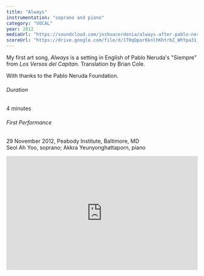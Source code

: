 ```yaml
---
title: "Always"
instrumentation: "soprano and piano"
category: "VOCAL"
year: 2012
mediaUrl: "https://soundcloud.com/joshuacerdenia/always-after-pablo-neruda-2012"
scoreUrl: "https://drive.google.com/file/d/1T0qQpor6knlhKhtrbZ_WhYpa31_ss7z6/view?usp=sharing"
---
```


My first art song, _Always_ is a setting in English of Pablo Neruda's "Siempre" from _Los Versos del Capitan._ Translation by Brian Cole.

With thanks to the Pablo Neruda Foundation.  

###### Duration

4 minutes

###### First Performance

29 November 2012, Peabody Institute, Baltimore, MD\
Seol Ah Yoo, soprano; Akkra Yeunyonghattaporn, piano

<iframe width="100%" height="300" scrolling="no" frameborder="no" src="https://w.soundcloud.com/player/?url=https%3A//api.soundcloud.com/tracks/90536194&amp;auto_play=false&amp;hide_related=false&amp;show_comments=true&amp;show_user=true&amp;show_reposts=false&amp;visual=true"></iframe>